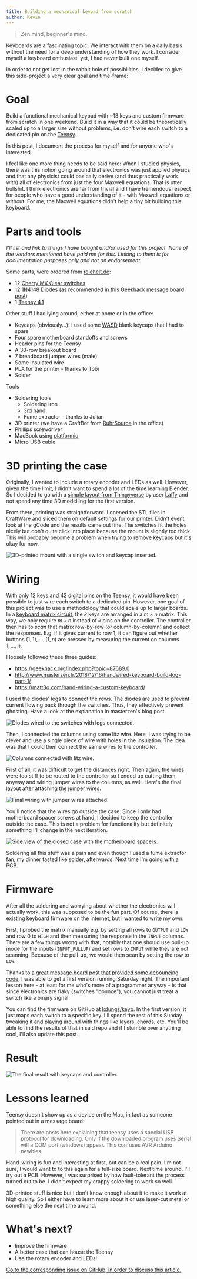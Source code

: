 ```yaml
---
title: Building a mechanical keypad from scratch
author: Kevin
---
```


> Zen mind, beginner's mind.

Keyboards are a fascinating topic. We interact with them on a daily basis
without the need for a deep understanding of how they work. I consider myself a
keyboard enthusiast, yet, I had never built one myself.

In order to not get lost in the rabbit hole of possibilities, I decided to give
this side-project a very clear goal and time-frame:


# Goal

Build a functional mechanical keypad with ~13 keys and custom firmware from
scratch in one weekend. Build it in a way that it could be theoretically scaled
up to a larger size without problems; i.e. don't wire each switch to a
dedicated pin on the [Teensy](https://www.pjrc.com/teensy/).

In this post, I document the process for myself and for anyone who's
interested.

I feel like one more thing needs to be said here: When I studied physics, there
was this notion going around that electronics was just applied physics and that
any physicist could basically derive (and thus practically work with) all of
electronics from just the four Maxwell equations. That is utter bullshit. I
think electronics are far from trivial and I have tremendous respect for people
who have a good understanding of it - with Maxwell equations or without. For
me, the Maxwell equations didn't help a tiny bit building this keyboard.


# Parts and tools

_I'll list and link to things I have bought and/or used for this project. None
of the vendors mentioned have paid me for this. Linking to them is for
documentation purposes only and not an endorsement._

Some parts, were ordered from [reichelt.de](https://reichelt.de):

 - 12 [Cherry MX Clear
   switches](https://www.reichelt.de/cherry-mx-clear-tastenmodul-schnappbefestigung-cherry-mx1a-c1nn-p202565.html)
 - 12 [1N4148
   Diodes](https://www.reichelt.de/schalt-diode-100-v-150-ma-do-35-1n-4148-p1730.html)
   (as recommended in [this Geekhack message board
   post](https://geekhack.org/index.php?topic=87689.0))
 - 1 [Teensy
   4.1](https://www.reichelt.de/teensy-4-1-usb-teensy-4-1-p283580.html?)

Other stuff I had lying around, either at home or in the office:

 - Keycaps (obviously...): I used some [WASD](https://www.wasdkeyboards.com/)
   blank keycaps that I had to spare
 - Four spare motherboard standoffs and screws
 - Header pins for the Teensy
 - A 30-row breakout board
 - 7 breadboard jumper wires (male)
 - Some insulated wire
 - PLA for the printer - thanks to Tobi
 - Solder

Tools

 - Soldering tools
    - Soldering iron
    - 3rd hand
    - Fume extractor - thanks to Julian
 - 3D printer (we have a CraftBot from
   [RuhrSource](https://www.ruhrsource.com/shop/) in the office)
 - Phillips screwdriver
 - MacBook using [platformio](https://platformio.org/)
 - Micro USB cable


# 3D printing the case

Originally, I wanted to include a rotary encoder and LEDs as well. However,
given the time limit, I didn't want to spend a lot of the time learning
Blender. So I decided to go with a [simple layout from
Thingyverse](https://www.thingiverse.com/thing:1312012) by user
[Laffy](https://www.thingiverse.com/laffy/about) and not spend any time 3D
modelling for the first version.

From there, printing was straightforward. I opened the STL files in
[CraftWare](https://craftbot.com/craftware/) and sliced them on default
settings for our printer. Didn't event look at the gCode and the results came
out fine. The switches fit the holes nicely but don't quite click into place
because the mount is slightly too thick. This will probably become a problem
when trying to remove keycaps but it's okay for now.

![3D-printed mount with a single switch and keycap
inserted.](/images/keyb/print.png)


# Wiring

With only 12 keys and 42 digital pins on the Teensy, it would have been
possible to just wire each switch to a dedicated pin. However, one goal of this
project was to use a methodology that could scale up to larger boards. In a
[keyboard matrix
circuit](https://en.wikipedia.org/wiki/Keyboard_matrix_circuit), the $k$ keys
are arranged in a $m\times n$ matrix. This way, we only require $m + n$ instead
of $k$ pins on the controller. The controller then has to _scan_ that matrix
row-by-row (or column-by-column) and collect the responses. E.g. if it gives
current to row 1, it can figure out whether buttons $(1, 1), …, (1, n)$ are
pressed by measuring the current on columns $1, …, n$.

I loosely followed these three guides:

 - <https://geekhack.org/index.php?topic=87689.0>
 - <http://www.masterzen.fr/2018/12/16/handwired-keyboard-build-log-part-1/>
 - <https://matt3o.com/hand-wiring-a-custom-keyboard/>

I used the diodes' legs to connect the rows. The diodes are used to prevent
current flowing back through the switches. Thus, they effectively prevent
ghosting. Have a look at the explanation in masterzen's blog post.

![Diodes wired to the switches with legs connected.](/images/keyb/rows.png)

Then, I connected the columns using some litz wire. Here, I was trying to be
clever and use a single piece of wire with holes in the insulation. The idea
was that I could then connect the same wires to the controller.

![Columns connected with litz wire.](/images/keyb/columns.png)

First of all, it was difficult to get the distances right. Then again, the
wires were too stiff to be routed to the controller so I ended up cutting them
anyway and wiring jumper wires to the columns, as well. Here's the final layout
after attaching the jumper wires.

![Final wiring with jumper wires attached.](/images/keyb/wiring.png)

You'll notice that the wires go outside the case. Since I only had motherboard
spacer screws at hand, I decided to keep the controller outside the case. This
is not a problem for functionality but definitely something I'll change in the
next iteration.

![Side view of the closed case with the motherboard
spacers.](/images/keyb/spacers.png)

Soldering all this stuff was a pain and even though I used a fume extractor
fan, my dinner tasted like solder, afterwards. Next time I'm going with a PCB.


# Firmware

After all the soldering and worrying about whether the electronics will
actually work, this was supposed to be the fun part. Of course, there is
existing keyboard firmware on the internet, but I wanted to write my own.

First, I probed the matrix manually e.g. by setting all rows to `OUTPUT` and
`LOW` and row 0 to `HIGH` and then measuring the response in the `INPUT`
columns. There are a few things wrong with that, notably that one should use
pull-up mode for the inputs (`INPUT_PULLUP`) and set rows to `INPUT` while they
are not scanning. Because of the pull-up, we would then scan by setting the row
to `LOW`.

Thanks to [a great message board post that provided some debouncing
code](https://forum.pjrc.com/threads/55395-Keyboard-simple-firmware), I was
able to get a first version running Saturday night. The important lesson here -
at least for me who's more of a programmer anyway - is that since electronics
are flaky (switches "bounce"), you cannot just treat a switch like a binary
signal.

You can find the firmware on GitHub at
[kdungs/keyb](https://github.com/kdungs/keyb). In the first version, it just
maps each switch to a specific key. I'll spend the rest of this Sunday tweaking
it and playing around with things like layers, chords, etc. You'll be able to
find the results of that in said repo and if I stumble over anything cool, I'll
also update this post.


# Result

![The final result with keycaps and controller.](/images/keyb/result.png)


# Lessons learned

Teensy doesn't show up as a device on the Mac, in fact as someone pointed out
in a message board:

> There are posts here explaining that teensy uses a special USB protocol for
> downloading. Only if the downloaded program uses Serial will a COM port
> (windows) appear. This confuses AVR Arduino newbies.

Hand-wiring is fun and interesting at first, but can be a real pain. I'm not
sure, I would want to to this again for a full-size board. Next time around,
I'll try out a PCB. However, I was surprised by how fault-tolerant the process
turned out to be. I didn't expect my crappy soldering to work so well.

3D-printed stuff is nice but I don't know enough about it to make it work at
high quality. So I either have to learn more about it or use laser-cut metal or
something else the next time around.


# What's next?

 - Improve the firmware
 - A better case that can house the Teensy
 - Use the rotary encoder and LEDs!

[Go to the corresponding issue on GitHub, in order to discuss this
article.](https://github.com/kdungs/dun.gs/issues/9)
